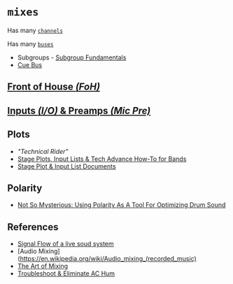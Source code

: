 # `mixes`

Has many [`channels`](../channels)


Has many [`buses`](../buses)

  - Subgroups - [Subgroup Fundamentals](https://www.youtube.com/watch?v=vMp-82LXcaA)
  - [Cue Bus](https://www.youtube.com/watch?v=RUkZJIqMdxA)


## [Front of House _(FoH)_](https://www.youtube.com/watch?v=qqj_aEx3tI4)


## [Inputs _(I/O)_ & Preamps _(Mic Pre)_](https://www.youtube.com/watch?v=VuH3n2BW-4I)


## Plots

  - _"Technical Rider"_
  - [Stage Plots, Input Lists & Tech Advance How-To for Bands](https://www.youtube.com/watch?v=0LhH3AUl5Rs)
  - [Stage Plot & Input List Documents](https://www.youtube.com/watch?v=txOoZ-ycsCs)

## Polarity
  - [Not So Mysterious: Using Polarity As A Tool For Optimizing Drum Sound](https://web.archive.org/web/20160216044545/https://www.prosoundweb.com/article/print/not_so_mysterious_using_polarity_as_another_tool_for_optimizing_drum_sound)

## References

  - [Signal Flow of a live soud system](https://www.youtube.com/watch?v=Mu21CKdooYU)
  - [Audio Mixing](https://en.wikipedia.org/wiki/Audio_mixing_(recorded_music)
  - [The Art of Mixing](https://www.youtube.com/watch?v=TEjOdqZFvhY)
  - [Troubleshoot & Eliminate AC Hum](https://www.youtube.com/watch?v=Mu21CKdooYU)
